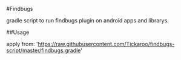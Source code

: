 #Findbugs

gradle script to run findbugs plugin on android apps and librarys.


##Usage

apply from: 'https://raw.githubusercontent.com/Tickaroo/findbugs-script/master/findbugs.gradle'
 
